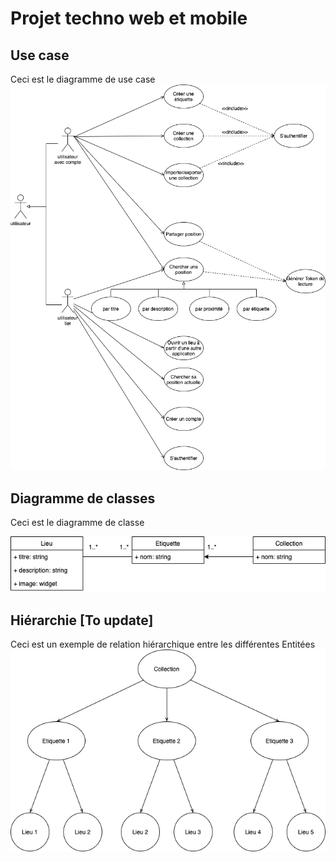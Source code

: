 # Projet techno web et mobile

## Use case
Ceci est le diagramme de use case
![Use case](Doc/conception/Conception-usecase.png)

## Diagramme  de classes
Ceci est le diagramme de classe

![Diagramme classes](Doc/conception/Conception-Diag_class.png)

## Hiérarchie [To update]
Ceci est un exemple de relation hiérarchique entre les différentes Entitées
![Hiérarchie](Doc/conception/Conception-hierarchie.png)
